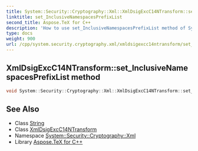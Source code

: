 ```yaml
---
title: System::Security::Cryptography::Xml::XmlDsigExcC14NTransform::set_InclusiveNamespacesPrefixList method
linktitle: set_InclusiveNamespacesPrefixList
second_title: Aspose.TeX for C++
description: 'How to use set_InclusiveNamespacesPrefixList method of System::Security::Cryptography::Xml::XmlDsigExcC14NTransform class in C++.'
type: docs
weight: 900
url: /cpp/system.security.cryptography.xml/xmldsigexcc14ntransform/set_inclusivenamespacesprefixlist/
---
```

## XmlDsigExcC14NTransform::set_InclusiveNamespacesPrefixList method




```cpp
void System::Security::Cryptography::Xml::XmlDsigExcC14NTransform::set_InclusiveNamespacesPrefixList(String value)
```

## See Also

* Class [String](../../../system/string/)
* Class [XmlDsigExcC14NTransform](../)
* Namespace [System::Security::Cryptography::Xml](../../)
* Library [Aspose.TeX for C++](../../../)
